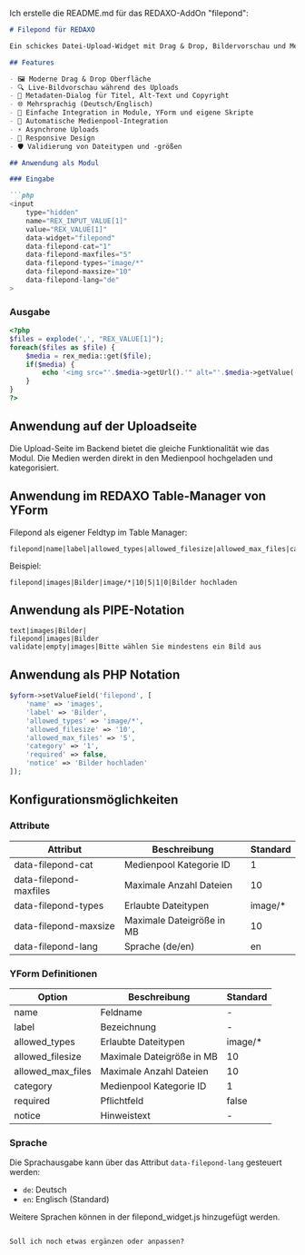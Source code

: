 Ich erstelle die README.md für das REDAXO-AddOn "filepond":

```markdown
# Filepond für REDAXO

Ein schickes Datei-Upload-Widget mit Drag & Drop, Bildervorschau und Metadaten-Verwaltung für REDAXO. Basierend auf dem leistungsstarken [FilePond](https://pqina.nl/filepond/) JavaScript Framework.

## Features

- 🖼️ Moderne Drag & Drop Oberfläche
- 🔍 Live-Bildvorschau während des Uploads
- 📝 Metadaten-Dialog für Titel, Alt-Text und Copyright
- 🌐 Mehrsprachig (Deutsch/Englisch)
- 🎯 Einfache Integration in Module, YForm und eigene Skripte
- 📁 Automatische Medienpool-Integration
- ⚡️ Asynchrone Uploads
- 🎨 Responsive Design
- 🛡️ Validierung von Dateitypen und -größen

## Anwendung als Modul

### Eingabe

```php
<input 
    type="hidden" 
    name="REX_INPUT_VALUE[1]" 
    value="REX_VALUE[1]" 
    data-widget="filepond"
    data-filepond-cat="1"
    data-filepond-maxfiles="5"
    data-filepond-types="image/*"
    data-filepond-maxsize="10"
    data-filepond-lang="de"
>
```

### Ausgabe

```php
<?php
$files = explode(',', "REX_VALUE[1]");
foreach($files as $file) {
    $media = rex_media::get($file);
    if($media) {
        echo '<img src="'.$media->getUrl().'" alt="'.$media->getValue('med_description').'">';
    }
}
?>
```

## Anwendung auf der Uploadseite

Die Upload-Seite im Backend bietet die gleiche Funktionalität wie das Modul. Die Medien werden direkt in den Medienpool hochgeladen und kategorisiert.

## Anwendung im REDAXO Table-Manager von YForm

Filepond als eigener Feldtyp im Table Manager:

```
filepond|name|label|allowed_types|allowed_filesize|allowed_max_files|category|required|notice
```

Beispiel:
```
filepond|images|Bilder|image/*|10|5|1|0|Bilder hochladen
```

## Anwendung als PIPE-Notation

```
text|images|Bilder|
filepond|images|Bilder
validate|empty|images|Bitte wählen Sie mindestens ein Bild aus
```

## Anwendung als PHP Notation

```php
$yform->setValueField('filepond', [
    'name' => 'images',
    'label' => 'Bilder',
    'allowed_types' => 'image/*',
    'allowed_filesize' => '10',
    'allowed_max_files' => '5',
    'category' => '1',
    'required' => false,
    'notice' => 'Bilder hochladen'
]);
```

## Konfigurationsmöglichkeiten

### Attribute

| Attribut | Beschreibung | Standard |
|----------|--------------|-----------|
| data-filepond-cat | Medienpool Kategorie ID | 1 |
| data-filepond-maxfiles | Maximale Anzahl Dateien | 10 |
| data-filepond-types | Erlaubte Dateitypen | image/* |
| data-filepond-maxsize | Maximale Dateigröße in MB | 10 |
| data-filepond-lang | Sprache (de/en) | en |

### YForm Definitionen

| Option | Beschreibung | Standard |
|--------|--------------|-----------|
| name | Feldname | - |
| label | Bezeichnung | - |
| allowed_types | Erlaubte Dateitypen | image/* |
| allowed_filesize | Maximale Dateigröße in MB | 10 |
| allowed_max_files | Maximale Anzahl Dateien | 10 |
| category | Medienpool Kategorie ID | 1 |
| required | Pflichtfeld | false |
| notice | Hinweistext | - |

### Sprache

Die Sprachausgabe kann über das Attribut `data-filepond-lang` gesteuert werden:
- `de`: Deutsch
- `en`: Englisch (Standard)

Weitere Sprachen können in der filepond_widget.js hinzugefügt werden.
```

Soll ich noch etwas ergänzen oder anpassen?
